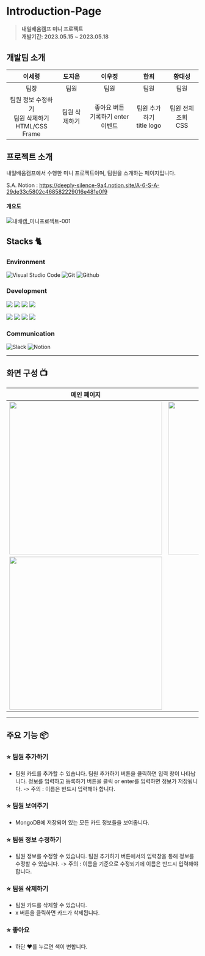 # Introduction-Page

> **내일배움캠프 미니 프로젝트** <br/> **개발기간: 2023.05.15 ~ 2023.05.18**


## 개발팀 소개

     
|      이세령       |       도지은       |       이우정       |       한희       |       황대성       |       
| :------------------------------------------------------------------------------: | :---------------------------------------------------------------------------------------------------------------------------------------------------: | :---------------------------------------------------------------------------------------------------------------------------------------------------------------------------------------------------: | :------------------------------------------------------------------------------: | :---------------------------------------------------------------------------------------------------------------------------------------------------: |
|      팀장       |          팀원         |       팀원         |      팀원       |          팀원         |
|팀원 정보 수정하기<br>팀원 삭제하기<br>HTML/CSS Frame |팀원 삭제하기|좋아요 버튼<br>기록하기 enter이벤트|팀원 추가하기<br>title logo|팀원 전체 조회<br>CSS|


## 프로젝트 소개

내일배움캠프에서 수행한 미니 프로젝트이며, 팀원을 소개하는 페이지입니다. 

S.A. Notion : https://deeply-silence-9a4.notion.site/A-6-S-A-29de33c5802c468582229016e481e0f9

#### 개요도 
![내배캠_미니프로젝트-001](https://github.com/Hediar/Introduction-Page/assets/72387948/4ebd8ff1-ef18-459e-97a1-bfa8f8a47ca9)


## Stacks 🐈

### Environment
![Visual Studio Code](https://img.shields.io/badge/Visual%20Studio%20Code-007ACC?style=for-the-badge&logo=Visual%20Studio%20Code&logoColor=white)
![Git](https://img.shields.io/badge/Git-F05032?style=for-the-badge&logo=Git&logoColor=white)
![Github](https://img.shields.io/badge/GitHub-181717?style=for-the-badge&logo=GitHub&logoColor=white)             
    

### Development
<img  src="https://img.shields.io/badge/html5-E34F26?style=for-the-badge&logo=html5&logoColor=white"> <img  src="https://img.shields.io/badge/css-1572B6?style=for-the-badge&logo=css3&logoColor=white"> <img  src="https://img.shields.io/badge/javascript-F7DF1E?style=for-the-badge&logo=javascript&logoColor=black"> <img  src="https://img.shields.io/badge/python-3776AB?style=for-the-badge&logo=python&logoColor=white">

<img  src="https://img.shields.io/badge/jquery-0769AD?style=for-the-badge&logo=jquery&logoColor=white"> <img  src="https://img.shields.io/badge/mongoDB-47A248?style=for-the-badge&logo=MongoDB&logoColor=white"> <img  src="https://img.shields.io/badge/flask-000000?style=for-the-badge&logo=flask&logoColor=white"> <img  src="https://img.shields.io/badge/bootstrap-7952B3?style=for-the-badge&logo=bootstrap&logoColor=white">


### Communication
![Slack](https://img.shields.io/badge/Slack-4A154B?style=for-the-badge&logo=Slack&logoColor=white)
![Notion](https://img.shields.io/badge/Notion-000000?style=for-the-badge&logo=Notion&logoColor=white)

---
## 화면 구성 📺
| 메인 페이지  | 입력 페이지  |
| :-------------------------------------------: | :------------: |
|  <img width="400" src="https://github.com/Hediar/Introduction-Page/assets/72387948/3f147db7-20b0-4b7f-806a-ece3ba942cfe"/> | <img width="400" src="https://github.com/Hediar/Introduction-Page/assets/72387948/fef948ba-bba0-4cc5-9858-d8138bf02c0c"/> |
| <img width="400" src="https://github.com/Hediar/Introduction-Page/assets/72387948/7b2e0573-703b-463d-863a-89d41c7875af"/> |

---
## 주요 기능 📦

### ⭐️ 팀원 추가하기 
- 팀원 카드를 추가할 수 있습니다.
  팀원 추가하기 버튼을 클릭하면 입력 창이 나타납니다.
  정보를 입력하고 등록하기 버튼을 클릭 or enter를 입력하면 정보가 저장됩니다.
  -> 주의 : 이름은 반드시 입력해야 합니다.

### ⭐️ 팀원 보여주기 
- MongoDB에 저장되어 있는 모든 카드 정보들을 보여줍니다. 

### ⭐️ 팀원 정보 수정하기
- 팀원 정보를 수정할 수 있습니다.
  팀원 추가하기 버튼에서의 입력창을 통해 정보를 수정할 수 있습니다. 
  -> 주의 : 이름을 기준으로 수정되기에 이름은 반드시 입력해야 합니다.

### ⭐️ 팀원 삭제하기 
- 팀원 카드를 삭제할 수 있습니다.
- x 버튼을 클릭하면 카드가 삭제됩니다. 

### ⭐️ 좋아요 
- 하단 ❤️를 누르면 색이 변합니다. 


